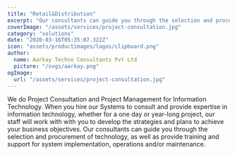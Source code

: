 ```yaml
---
title: "Retail&Distribution"
excerpt: "Our consultants can guide you through the selection and procurement of technology, as well as provide training and support for system implementation, operations and/or maintenance."
coverImage: "/assets/services/project-consultation.jpg"
category: "solutions"
date: "2020-03-16T05:35:07.322Z"
icon: "assets/productimages/logos/clipboard.png"
author:
  name: Aarkay Techno Consultants Pvt Ltd
  picture: "/svgs/aarkay.png"
ogImage:
  url: "/assets/services/project-consultation.jpg"
---
```


We do Project Consultation and Project Management for Information Technology. When you hire our Systems to consult and provide expertise in information technology, whether for a one day or year-long project, our staff will work with with you to develop the strategies and plans to achieve your business objectives. Our consultants can guide you through the selection and procurement of technology, as well as provide training and support for system implementation, operations and/or maintenance.
